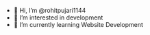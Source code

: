 - 👋 Hi, I’m @rohitpujari1144
- 👀 I’m interested in development
- 🌱 I’m currently learning Website Development

<!---
rohitpujari1144/rohitpujari1144 is a ✨ special ✨ repository because its `README.md` (this file) appears on your GitHub profile.
You can click the Preview link to take a look at your changes.
--->
